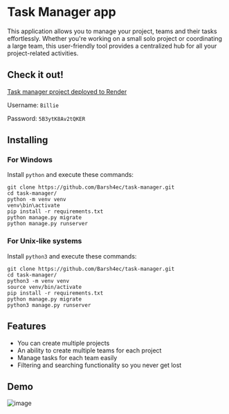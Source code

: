 # Task Manager app
This application allows you to manage your project, teams and their tasks effortlessly. Whether you're working on a small solo project or coordinating a large team, this user-friendly tool provides a centralized hub for all your project-related activities.
## Check it out!

[Task manager project deployed to Render](https://task-manager-8ugl.onrender.com/)

Username: `Billie`

Password: `5B3ytK8Av2tQKER`

## Installing

### For Windows

Install `python` and execute these commands:
```shell
git clone https://github.com/Barsh4ec/task-manager.git
cd task-manager/
python -m venv venv
venv\bin\activate
pip install -r requirements.txt
python manage.py migrate
python manage.py runserver
```

### For Unix-like systems
Install `python3` and execute these commands:
```shell
git clone https://github.com/Barsh4ec/task-manager.git
cd task-manager/
python3 -m venv venv
source venv/bin/activate
pip install -r requirements.txt
python manage.py migrate
python3 manage.py runserver
```
## Features
* You can create multiple projects
* An ability to create multiple teams for each project
* Manage tasks for each team easily
* Filtering and searching functionality so you never get lost
## Demo
![image](https://user-images.githubusercontent.com/90793856/272357471-b37b4b0b-48bb-4164-8aa6-b8d2f2f9ec66.png)